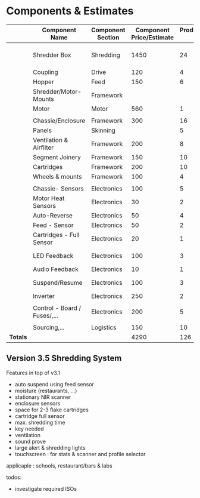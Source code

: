 # Components & Estimates

|   | **Component Name** | **Component Section** | **Component Price/Estimate** | **Production/Duration (hours)** | **Design/Prototyping-Duration (hours)** | **Picture/Video References** | **Status** | **Risk** |
| --- | --- | --- | --- | --- | --- | --- | --- | --- |
|   | Shredder Box | Shredding | 1450 | 24 | 12 | https://www.morrentrading.com/shredder-s/basis-shredderblok-am2018-200<br/>https://www.morrentrading.com/movies | Solved |  |
|   | Coupling | Drive | 120 | 4 | 10 |  | Design |  |
|   | Hopper | Feed | 150 | 6 | 16 |  | Design |  |
|   | Shredder/Motor-Mounts | Framework |  |  |  |  |  |  |
|   | Motor | Motor | 560 | 1 | 2 |  | Solved |  |
|   |  |  |  |  |  |  |  |  |
|   | Chassie/Enclosure | Framework | 300 | 16 | 24 |  |  | High |
|   | Panels | Skinning |  | 5 | 10 |  |  | High |
|   | Ventilation & Airfilter | Framework | 200 | 8 | 16 |  | Design |  |
|   | Segment Joinery | Framework | 150 | 10 | 16 |  | Design | High |
|   | Cartridges | Framework | 200 | 10 | 10 |  | Design | Middle |
|   | Wheels & mounts | Framework | 100 | 4 | 1 |  | Design | Middle |
|   |  |  |  |  |  |  |  |  |
|   | Chassie- Sensors | Electronics | 100 | 5 | 10 |  | Solved |  |
|   | Motor Heat Sensors | Electronics | 30 | 2 | 2 |  | Solved |  |
|   | Auto-Reverse | Electronics | 50 | 4 | 2 |  | Solved |  |
|   | Feed - Sensor | Electronics | 50 | 2 | 2 |  | Solved |  |
|   | Cartridges - Full Sensor | Electronics | 20 | 1 |  |  |  |  |
|   | LED Feedback | Electronics | 100 | 3 | 5 |  | Not tested |  |
|   | Audio Feedback | Electronics | 10 | 1 | 1 |  | Solved |  |
|   | Suspend/Resume | Electronics | 100 | 3 | 10 |  | Not impl. | Middle |
|   | Inverter | Electronics | 250 | 2 | 1 |  | Solved | Middle |
|   |  |  |  |  |  |  |  |  |
|   | Control - Board / Fuses/,... | Electronics | 200 | 5 | 1 |  | Solved | Middle |
|   |  |  |  |  |  |  |  |  |
|   | Sourcing,... | Logistics | 150 | 10 |  |  |  |  |
|  **Totals** |  |  | 4290 | 126 | 151 |  |  |  |



## Version 3.5 Shredding System

Features in top of v3.1

- auto suspend using feed sensor
- moisture (restaurants, ...)
- stationary NIR scanner
- enclosure sensors
- space for 2-3 flake cartridges
- cartridge full sensor
- max. shredding time
- key needed
- ventilation
- sound prove
- large alert & shredding lights
- touchscreen : for stats & scanner and profile selector

applicaple : schools, restaurant/bars & labs

todos:

- investigate required ISOs
